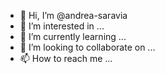 - 👋 Hi, I’m @andrea-saravia
- 👀 I’m interested in ...
- 🌱 I’m currently learning ...
- 💞️ I’m looking to collaborate on ...
- 📫 How to reach me ...

<!---
andrea-saravia/andrea-saravia is a ✨ special ✨ repository because its `README.md` (this file) appears on your GitHub profile.
You can click the Preview link to take a look at your changes.
--->
